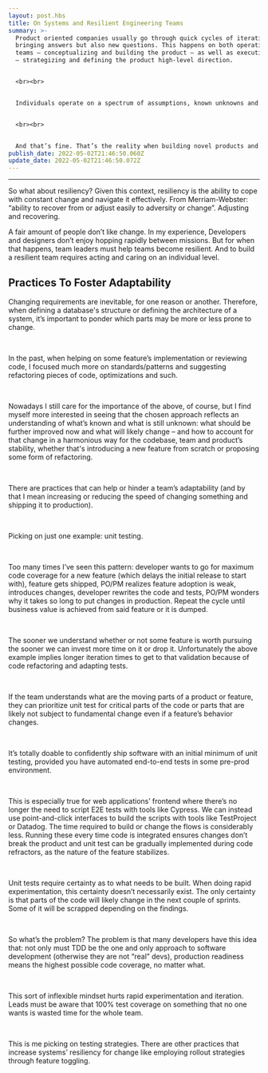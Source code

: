 ```yaml
---
layout: post.hbs
title: On Systems and Resilient Engineering Teams
summary: >-
  Product oriented companies usually go through quick cycles of iterations, each
  bringing answers but also new questions. This happens on both operational
  teams — conceptualizing and building the product — as well as executive teams
  — strategizing and defining the product high-level direction.


  <br><br>


  Individuals operate on a spectrum of assumptions, known unknowns and unknown unknowns.


  <br><br>


  And that’s fine. That’s the reality when building novel products and services : you’re making bets on educated guesses and you’re betting time and money on those guesses.
publish_date: 2022-05-02T21:46:50.060Z
update_date: 2022-05-02T21:46:50.072Z
---
```

<hr>

So what about resiliency? Given this context, resiliency is the ability to cope with constant change and navigate it effectively. From Merriam-Webster: “ability to recover from or adjust easily to adversity or change”. Adjusting and recovering.

A fair amount of people don’t like change. In my experience, Developers and designers don’t enjoy hopping rapidly between missions. But for when that happens, team leaders must help teams become resilient. And to build a resilient team requires acting and caring on an individual level.

<h2 id="practices-to-foster-adaptability">Practices To Foster Adaptability</h2>

Changing requirements are inevitable, for one reason or another. Therefore, when defining a database's structure or defining the architecture of a system, it’s important to ponder which parts may be more or less prone to change. 

<br>

In the past, when helping on some feature’s implementation or reviewing code, I focused much more on standards/patterns and suggesting refactoring pieces of code, optimizations and such.

<br>

Nowadays I still care for the importance of the above, of course, but I find myself more interested in seeing that the chosen approach reflects an understanding of what’s known and what is still unknown: what should be further improved now and what will likely change – and how to account for that change in a harmonious way for the codebase, team and product’s stability, whether that's introducing a new feature from scratch or proposing some form of refactoring.

<br>

There are practices that can help or hinder a team’s adaptability (and by that I mean increasing or reducing the speed of changing something and shipping it to production). 

<br>

Picking on just one example: unit testing. 

<br>

Too many times I’ve seen this pattern: developer wants to go for maximum code coverage for a new feature (which delays the initial release to start with), feature gets shipped, PO/PM realizes feature adoption is weak, introduces changes, developer rewrites the code and tests, PO/PM wonders why it takes so long to put changes in production. Repeat the cycle until business value is achieved from said feature or it is dumped. 

<br>

The sooner we understand whether or not some feature is worth pursuing the sooner we can invest more time on it or drop it. Unfortunately the above example implies longer iteration times to get to that validation because of code refactoring and adapting tests.

<br>

If the team understands what are the moving parts of a product or feature, they can prioritize unit test for critical parts of the code or parts that are likely not subject to fundamental change even if a feature’s behavior changes.

<br>

It’s totally doable to confidently ship software with an initial minimum of unit testing, provided you have automated end-to-end tests in some pre-prod environment. 

<br>

This is especially true for web applications’ frontend where there’s no longer the need to script E2E tests with tools like Cypress. We can instead use point-and-click interfaces to build the scripts with tools like TestProject or Datadog. The time required to build or change the flows is considerably less. Running these every time code is integrated ensures changes don’t break the product and unit test can be gradually implemented during code refractors, as the nature of the feature stabilizes.

<br>

Unit tests require certainty as to what needs to be built. When doing rapid experimentation, this certainty doesn’t necessarily exist. The only certainty is that parts of the code will likely change in the next couple of sprints. Some of it will be scrapped depending on the findings. 

<br>

So what’s the problem? The problem is that many developers have this idea that: not only must TDD be the one and only approach to software development (otherwise they are not “real” devs), production readiness means the highest possible code coverage, no matter what. 

<br>

This sort of inflexible mindset hurts rapid experimentation and iteration. Leads must be aware that 100% test coverage on something that no one wants is wasted time for the whole team. 

<br>

This is me picking on testing strategies. There are other practices that increase systems’ resiliency for change like employing rollout strategies through feature toggling.